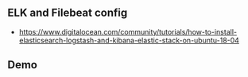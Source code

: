 ## ELK and Filebeat config
- https://www.digitalocean.com/community/tutorials/how-to-install-elasticsearch-logstash-and-kibana-elastic-stack-on-ubuntu-18-04

## Demo
